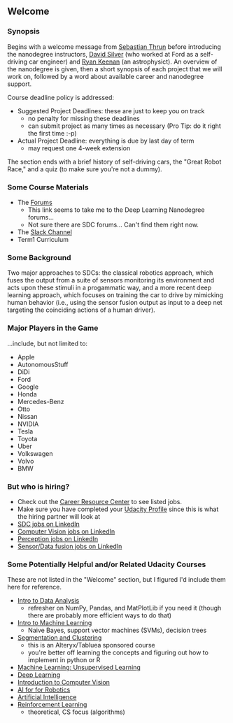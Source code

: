 ## Welcome


### Synopsis
Begins with a welcome message from [Sebastian Thrun](http://robots.stanford.edu/)
before introducing the nanodegree instructors, 
[David Silver](https://www.linkedin.com/in/dsilver829/) 
(who worked at Ford as a self-driving car engineer)
and [Ryan Keenan](https://www.linkedin.com/in/ryan-keenan-980759a6/)
(an astrophysict).
An overview of the nanodegree is given, then a short synopsis of each project that we 
will work on, followed by a word about available career and nanodegree support.

Course deadline policy is addressed:
* Suggested Project Deadlines: these are just to keep you on track
  - no penalty for missing these deadlines
  - can submit project as many times as necessary (Pro Tip: do it right the first time :-p)
* Actual Project Deadline: everything is due by last day of term
  - may request one 4-week extension

The section ends with a brief history of self-driving cars, the "Great Robot Race," and a quiz 
(to make sure you're not a dummy).



### Some Course Materials
* The [Forums](https://discussions.udacity.com/)
  - This link seems to take me to the Deep Learning Nanodegree forums... 
  - Not sure there are SDC forums... Can't find them right now.
* The [Slack Channel]()
* Term1 Curriculum



### Some Background
Two major approaches to SDCs: the classical robotics approach, which fuses the output from 
a suite of sensors monitoring its environment and acts upon these stimuli in a progammatic way, 
and a more recent deep learning approach, which focuses
on training the car to drive by mimicking human behavior (i.e., using the sensor fusion output
as input to a deep net targeting the coinciding actions of a human driver).

### Major Players in the Game
...include, but not limited to:
* Apple
* AutonomousStuff
* DiDi
* Ford
* Google 
* Honda
* Mercedes-Benz
* Otto
* Nissan
* NVIDIA
* Tesla
* Toyota
* Uber
* Volkswagen
* Volvo
* BMW


### But who is hiring?
* Check out the [Career Resource Center](https://career-resource-center.udacity.com/hiring-partners-jobs) to see listed jobs.  
* Make sure you have completed your [Udacity Profile](https://classroom.udacity.com/profiles/u/edit) since this is what the hiring partner will look at
* [SDC jobs on LinkedIn](https://www.linkedin.com/jobs/search/?keywords=self%20driving%20car&location=&locationId=us%3A0)
* [Computer Vision jobs on LinkedIn](https://www.linkedin.com/jobs/search/?keywords=computer%20vision&location=United%20States&locationId=us%3A0)
* [Perception jobs on LinkedIn](https://www.linkedin.com/jobs/search/?keywords=perception&location=United%20States&locationId=us%3A0)
* [Sensor/Data fusion jobs on LinkedIn](https://www.linkedin.com/jobs/search/?keywords=sensor%20fusion&location=United%20States&locationId=us%3A0)



### Some Potentially Helpful and/or Related Udacity Courses
These are not listed in the "Welcome" section, but I figured I'd include them here for reference.

* [Intro to Data Analysis](https://www.udacity.com/course/intro-to-data-analysis--ud170)
  - refresher on NumPy, Pandas, and MatPlotLib if you need it (though there are probably more efficient ways to do that)
* [Intro to Machine Learning](https://www.udacity.com/course/intro-to-machine-learning--ud120)
  - Naive Bayes, support vector machines (SVMs), decision trees
* [Segmentation and Clustering](https://www.udacity.com/course/segmentation-and-clustering--ud981)
  - this is an Alteryx/Tabluea sponsored course
  - you're better off learning the concepts and figuring out how to implement in python or R
* [Machine Learning: Unsupervised Learning](https://www.udacity.com/course/machine-learning-unsupervised-learning--ud741)
* [Deep Learning](https://www.udacity.com/course/deep-learning--ud730)
* [Introduction to Computer Vision](https://www.udacity.com/course/introduction-to-computer-vision--ud810)
* [AI for for Robotics](https://www.udacity.com/course/artificial-intelligence-for-robotics--cs373)
* [Artificial Intelligence](https://www.udacity.com/course/artificial-intelligence--ud954)
* [Reinforcement Learning](https://www.udacity.com/course/reinforcement-learning--ud600)
  - theoretical, CS focus (algorithms)
